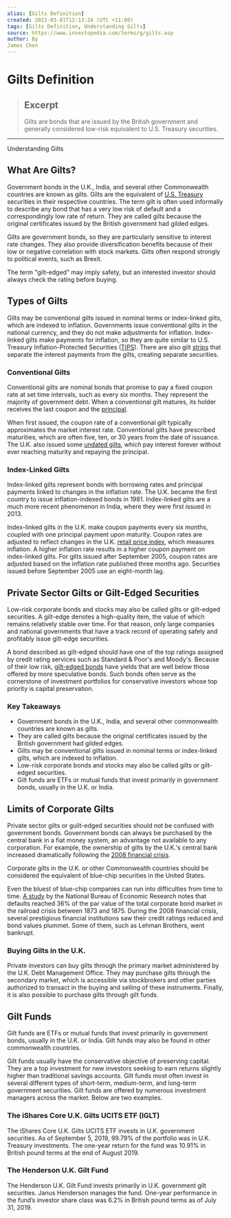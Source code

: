 ```yaml
---
alias: [Gilts Definition]
created: 2021-03-01T12:13:24 (UTC +11:00)
tags: [Gilts Definition, Understanding Gilts]
source: https://www.investopedia.com/terms/g/gilts.asp
author: By
James Chen
---
```


# Gilts Definition

> ## Excerpt
> Gilts are bonds that are issued by the British government and generally considered low-risk equivalent to U.S. Treasury securities.

---

Understanding Gilts
## What Are Gilts?

Government bonds in the U.K., India, and several other Commonwealth countries are known as gilts. Gilts are the equivalent of [U.S. Treasury](https://www.investopedia.com/terms/u/ustreasury.asp) securities in their respective countries. The term gilt is often used informally to describe any bond that has a very low risk of default and a correspondingly low rate of return. They are called gilts because the original certificates issued by the British government had gilded edges.

Gilts are government bonds, so they are particularly sensitive to interest rate changes. They also provide diversification benefits because of their low or negative correlation with stock markets. Gilts often respond strongly to political events, such as Brexit.

The term "gilt-edged" may imply safety, but an interested investor should always check the rating before buying.

## Types of Gilts

Gilts may be conventional gilts issued in nominal terms or index-linked gilts, which are indexed to inflation. Governments issue conventional gilts in the national currency, and they do not make adjustments for inflation. Index-linked gilts make payments for inflation, so they are quite similar to U.S. Treasury Inflation-Protected Securities ([TIPS](https://www.investopedia.com/terms/t/tips.asp)). There are also gilt [strips](https://www.investopedia.com/terms/s/stripbond.asp) that separate the interest payments from the gilts, creating separate securities.

### Conventional Gilts

Conventional gilts are nominal bonds that promise to pay a fixed coupon rate at set time intervals, such as every six months. They represent the majority of government debt. When a conventional gilt matures, its holder receives the last coupon and the [principal](https://www.investopedia.com/terms/p/principal.asp).

When first issued, the coupon rate of a conventional gilt typically approximates the market interest rate. Conventional gilts have prescribed maturities, which are often five, ten, or 30 years from the date of issuance. The U.K. also issued some [undated gilts](https://www.investopedia.com/terms/p/perpetualbond.asp), which pay interest forever without ever reaching maturity and repaying the principal.

### Index-Linked Gilts

Index-linked gilts represent bonds with borrowing rates and principal payments linked to changes in the inflation rate. The U.K. became the first country to issue inflation-indexed bonds in 1981. Index-linked gilts are a much more recent phenomenon in India, where they were first issued in 2013.

Index-linked gilts in the U.K. make coupon payments every six months, coupled with one principal payment upon maturity. Coupon rates are adjusted to reflect changes in the U.K. [retail price index](https://www.investopedia.com/terms/r/rpi.asp), which measures inflation. A higher inflation rate results in a higher coupon payment on index-linked gilts. For gilts issued after September 2005, coupon rates are adjusted based on the inflation rate published three months ago. Securities issued before September 2005 use an eight-month lag.

## Private Sector Gilts or Gilt-Edged Securities

Low-risk corporate bonds and stocks may also be called gilts or gilt-edged securities. A gilt-edge denotes a high-quality item, the value of which remains relatively stable over time. For that reason, only large companies and national governments that have a track record of operating safely and profitably issue gilt-edge securities.

A bond described as gilt-edged should have one of the top ratings assigned by credit rating services such as Standard & Poor's and Moody's. Because of their low risk, [gilt-edged bonds](https://www.investopedia.com/terms/g/giltedgedbond.asp) have yields that are well below those offered by more speculative bonds. Such bonds often serve as the cornerstone of investment portfolios for conservative investors whose top priority is capital preservation.

### Key Takeaways

-   Government bonds in the U.K., India, and several other commonwealth countries are known as gilts.
-   They are called gilts because the original certificates issued by the British government had gilded edges.
-   Gilts may be conventional gilts issued in nominal terms or index-linked gilts, which are indexed to inflation.
-   Low-risk corporate bonds and stocks may also be called gilts or gilt-edged securities.
-   Gilt funds are ETFs or mutual funds that invest primarily in government bonds, usually in the U.K. or India.

## Limits of Corporate Gilts

Private sector gilts or guilt-edged securities should not be confused with government bonds. Government bonds can always be purchased by the central bank in a fiat money system, an advantage not available to any corporation. For example, the ownership of gilts by the U.K.'s central bank increased dramatically following the [2008 financial crisis](https://www.investopedia.com/articles/economics/09/subprime-market-2008.asp).

Corporate gilts in the U.K. or other Commonwealth countries should be considered the equivalent of blue-chip securities in the United States.

Even the bluest of blue-chip companies can run into difficulties from time to time. [A study](https://www.nber.org/papers/w15848) by the National Bureau of Economic Research notes that defaults reached 36% of the par value of the total corporate bond market in the railroad crisis between 1873 and 1875. During the 2008 financial crisis, several prestigious financial institutions saw their credit ratings reduced and bond values plummet. Some of them, such as Lehman Brothers, went bankrupt.

### Buying Gilts in the U.K.

Private investors can buy gilts through the primary market administered by the U.K. Debt Management Office. They may purchase gilts through the secondary market, which is accessible via stockbrokers and other parties authorized to transact in the buying and selling of these instruments. Finally, it is also possible to purchase gilts through gilt funds.

## Gilt Funds

Gilt funds are ETFs or mutual funds that invest primarily in government bonds, usually in the U.K. or India. Gilt funds may also be found in other commonwealth countries.

Gilt funds usually have the conservative objective of preserving capital. They are a top investment for new investors seeking to earn returns slightly higher than traditional savings accounts. Gilt funds most often invest in several different types of short-term, medium-term, and long-term government securities. Gilt funds are offered by numerous investment managers across the market. Below are two examples.

### The iShares Core U.K. Gilts UCITS ETF (IGLT)

The iShares Core U.K. Gilts UCITS ETF invests in U.K. government securities. As of September 5, 2019, 99.79% of the portfolio was in U.K. Treasury investments. The one-year return for the fund was 10.91% in British pound terms at the end of August 2019.

### The Henderson U.K. Gilt Fund

The Henderson U.K. Gilt Fund invests primarily in U.K. government gilt securities. Janus Henderson manages the fund. One-year performance in the fund’s investor share class was 6.2% in British pound terms as of July 31, 2019.
